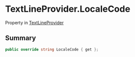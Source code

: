 # TextLineProvider.LocaleCode

Property in [TextLineProvider](/docs/api/csharp/yarn.unity.textlineprovider.md)

## Summary



```csharp
public override string LocaleCode { get };
```

